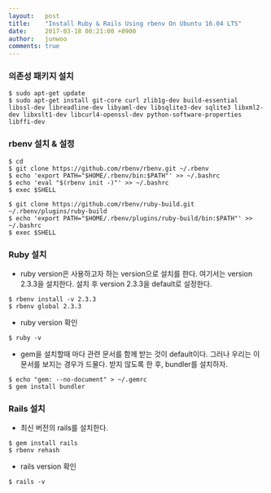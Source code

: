 ```yaml
---
layout:   post
title:    "Install Ruby & Rails Using rbenv On Ubuntu 16.04 LTS"
date:     2017-03-18 00:21:00 +0900
author:   junwoo
comments: true
---
```


### 의존성 패키지 설치

```console
$ sudo apt-get update
$ sudo apt-get install git-core curl zlib1g-dev build-essential libssl-dev libreadline-dev libyaml-dev libsqlite3-dev sqlite3 libxml2-dev libxslt1-dev libcurl4-openssl-dev python-software-properties libffi-dev
```


### rbenv 설치 & 설정

```console
$ cd
$ git clone https://github.com/rbenv/rbenv.git ~/.rbenv
$ echo 'export PATH="$HOME/.rbenv/bin:$PATH"' >> ~/.bashrc
$ echo 'eval "$(rbenv init -)"' >> ~/.bashrc
$ exec $SHELL

$ git clone https://github.com/rbenv/ruby-build.git ~/.rbenv/plugins/ruby-build
$ echo 'export PATH="$HOME/.rbenv/plugins/ruby-build/bin:$PATH"' >> ~/.bashrc
$ exec $SHELL
```


### Ruby 설치

* ruby version은 사용하고자 하는 version으로 설치를 한다.
여기서는 version 2.3.3을 설치한다.
설치 후 version 2.3.3을 default로 설정한다.

```console
$ rbenv install -v 2.3.3
$ rbenv global 2.3.3
```

* ruby version 확인

```console
$ ruby -v
```

* gem을 설치할때 마다 관련 문서를 함께 받는 것이 default이다.
그러나 우리는 이 문서를 보지는 경우가 드물다. 받지 않도록 한 후, bundler를 설치하자.

```console
$ echo "gem: --no-document" > ~/.gemrc
$ gem install bundler
```

### Rails 설치

* 최신 버전의 rails를 설치한다.

```console
$ gem install rails
$ rbenv rehash
```

* rails version 확인

```console
$ rails -v
```
